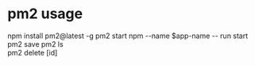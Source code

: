 # pm2  usage
npm install pm2@latest -g
pm2 start npm --name $app-name -- run start
pm2 save
pm2 ls  
pm2 delete [id]